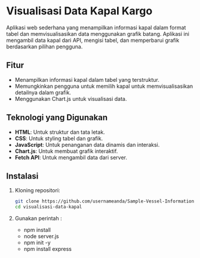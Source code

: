 # Visualisasi Data Kapal Kargo

Aplikasi web sederhana yang menampilkan informasi kapal dalam format tabel dan memvisualisasikan data menggunakan grafik batang. Aplikasi ini mengambil data kapal dari API, mengisi tabel, dan memperbarui grafik berdasarkan pilihan pengguna.

## Fitur

- Menampilkan informasi kapal dalam tabel yang terstruktur.
- Memungkinkan pengguna untuk memilih kapal untuk memvisualisasikan detailnya dalam grafik.
- Menggunakan Chart.js untuk visualisasi data.

## Teknologi yang Digunakan

- **HTML**: Untuk struktur dan tata letak.
- **CSS**: Untuk styling tabel dan grafik.
- **JavaScript**: Untuk penanganan data dinamis dan interaksi.
- **Chart.js**: Untuk membuat grafik interaktif.
- **Fetch API**: Untuk mengambil data dari server.

## Instalasi

1. Kloning repositori:

   ```bash
   git clone https://github.com/usernameanda/Sample-Vessel-Information-.git
   cd visualisasi-data-kapal
2. Gunakan perintah :

   - npm install
   - node server.js
   - npm init -y
   - npm install express
